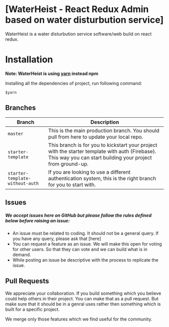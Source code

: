 # [WaterHeist  - React Redux Admin  based on water disturbution service]
WaterHeist is a water disturbution service software/web build on  react redux. 
 
# Installation

**Note: WaterHeist is using [yarn](https://yarnpkg.com/en/docs/install) instead npm**

Installing all the dependencies of project, run following command:

``` $yarn ```



## Branches
| Branch                           | Description   |
| -------------------------------- | ------------- |
| `master`                         | This is the main production branch. You should pull from here to update your local repo. |
| `starter-template`               | This branch is for you to kickstart your project with the starter template with auth (Firebase). This way you can start building your project from ground-up. |
| `starter-template-without-auth`  | If you are looking to use a different authentication system, this is the right branch for you to start with. |

## Issues
##### We accept issues here on GitHub but please follow the rules defined below before raising an issue:

* An issue must be related to coding. It should not be a general query. If you have any query, please ask that [here]
* You can request a feature as an issue. We will make this open for voting for other users. So that they can vote and we can build what is in demand.
* While posting an issue be descriptive with the process to replicate the issue.

## Pull Requests
We appreciate your collaboration. If you build something which you believe could help others in their project. You can make that as a pull request. But make sure that it should be in a genral uses rather then something which is built for a specific project.

We merge only those features which we find useful for the community.
